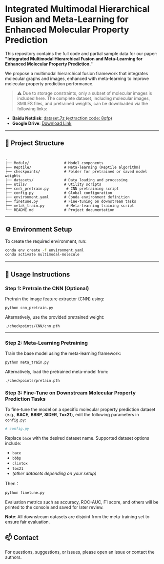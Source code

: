 
# Integrated Multimodal Hierarchical Fusion and Meta-Learning for Enhanced Molecular Property Prediction

This repository contains the full code and partial sample data for our paper:  
**"Integrated Multimodal Hierarchical Fusion and Meta-Learning for Enhanced Molecular Property Prediction."**

We propose a multimodal hierarchical fusion framework that integrates molecular graphs and images, enhanced with meta-learning to improve molecular property prediction performance.

> ⚠️ Due to storage constraints, only a subset of molecular images is included here. The complete dataset, including molecular images, SMILES files, and pretrained weights, can be downloaded via the following links:

- **Baidu Netdisk**: [dataset.7z (extraction code: 8qfp)](https://pan.baidu.com/s/1pbiOSKRX3QwnWk5qNJC1pA?pwd=8qfp)  
- **Google Drive**: [Download Link](https://drive.google.com/file/d/1uuCCjxb9eG9-uTKsxl02--fgUL1iA8NF/view?usp=sharing)

---

## 📁 Project Structure

```

.
├── Module/                # Model components
├── Reptile/               # Meta-learning (Reptile algorithm)
├── checkpoints/           # Folder for pretrained or saved model weights
├── datasets/              # Data loading and processing
├── utils/                 # Utility scripts
├── cnn\_pretrain.py        # CNN pretraining script
├── config.py              # Global configuration
├── environment.yaml       # Conda environment definition
├── finetune.py            # Fine-tuning on downstream tasks
├── meta\_train.py          # Meta-learning training script
└── README.md              # Project documentation

````

---

## ⚙️ Environment Setup

To create the required environment, run:

```bash
conda env create -f environment.yaml
conda activate multimodal-molecule
````

---

## 🚀 Usage Instructions

### Step 1: Pretrain the CNN (Optional)

Pretrain the image feature extractor (CNN) using:

```bash
python cnn_pretrain.py
```

Alternatively, use the provided pretrained weight:

```
./checkpoints/CNN/cnn.pth
```

---

### Step 2: Meta-Learning Pretraining

Train the base model using the meta-learning framework:

```bash
python meta_train.py
```

Alternatively, load the pretrained meta-model from:

```
./checkpoints/pretain.pth
```


### Step 3: Fine-Tune on Downstream Molecular Property Prediction Tasks

To fine-tune the model on a specific molecular property prediction dataset (e.g., **BACE**, **BBBP**, **SIDER**, **Tox21**), edit the following parameters in `config.py`:

```python
# config.py
````

Replace `bace` with the desired dataset name. Supported dataset options include:

* `bace`
* `bbbp`
* `clintox`
* `tox21`
* *(other datasets depending on your setup)*

Then：
```bash
python finetune.py
```

Evaluation metrics such as accuracy, ROC-AUC, F1 score, and others will be printed to the console and saved for later review.

**Note**: All downstream datasets are disjoint from the meta-training set to ensure fair evaluation.



## 📫 Contact

For questions, suggestions, or issues, please open an issue or contact the authors.

